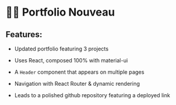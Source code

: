 # 👨‍💻 Portfolio Nouveau

## Features:

* Updated portfolio featuring 3 projects

* Uses React, composed 100% with material-ui

* A `Header` component that appears on multiple pages

* Navigation with React Router & dynamic rendering

* Leads to a polished github repository featuring a deployed link
